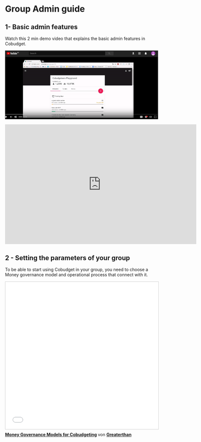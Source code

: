 # Group Admin guide

## 1- Basic admin features

Watch this 2 min demo video that explains the basic admin features in Cobudget.

[![](/assets/demovideo.png)](https://youtu.be/wS8GaGqwYrk) 

<iframe width="630" height="394" src="https://www.useloom.com/embed/02abadd35abc434188c3060deffa8016" frameborder="0" webkitallowfullscreen mozallowfullscreen allowfullscreen></iframe>

## 2 - Setting the parameters of your group

To be able to start using Cobudget in your group, you need to choose a Money governance model and operational process that connect with it.



<iframe src="//www.slideshare.net/slideshow/embed_code/key/JQCXMXwUm2FhIs" width="595" height="485" frameborder="0" marginwidth="0" marginheight="0" scrolling="no" style="border:1px solid #CCC; border-width:1px; margin-bottom:5px; max-width: 100%;" allowfullscreen> </iframe> <div style="margin-bottom:5px"> <strong> <a href="//www.slideshare.net/Greaterthanfinance/money-governance-models-for-cobudgeting" title="Money Governance Models for Cobudgeting" target="_blank">Money Governance Models for Cobudgeting</a> </strong> von <strong><a href="https://www.slideshare.net/Greaterthanfinance" target="_blank">Greaterthan</a></strong> </div>
